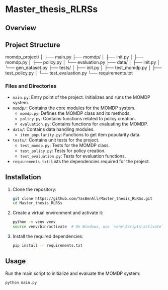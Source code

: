 # Master_thesis_RLRSs
 

## Overview



## Project Structure
momdp_project/
│
├── main.py
├── momdp/
│ ├── init.py
│ ├── momdp.py
│ ├── policy.py
│ └── evaluation.py
├── data/
│ ├── init.py
│ └── gen_dataset.py
├── tests/
│ ├── init.py
│ ├── test_momdp.py
│ ├── test_policy.py
│ └── test_evaluation.py
└── requirements.txt


### Files and Directories

- `main.py`: Entry point of the project. Initializes and runs the MOMDP system.
- `momdp/`: Contains the core modules for the MOMDP system.
  - `momdp.py`: Defines the MOMDP class and its methods.
  - `policy.py`: Contains functions related to policy creation.
  - `evaluation.py`: Contains functions for evaluating the MOMDP.
- `data/`: Contains data handling modules.
  - `item_popularity.py`: Functions to get item popularity data.
- `tests/`: Contains unit tests for the project.
  - `test_momdp.py`: Tests for the MOMDP class.
  - `test_policy.py`: Tests for policy creation.
  - `test_evaluation.py`: Tests for evaluation functions.
- `requirements.txt`: Lists the dependencies required for the project.

## Installation

1. Clone the repository:
    ```bash
    git clone https://github.com/YasBenAll/Master_thesis_RLRSs.git
    cd Master_thesis_RLRSs
    ```

2. Create a virtual environment and activate it:
    ```bash
    python -m venv venv
    source venv/bin/activate  # On Windows, use `venv\Scripts\activate`
    ```

3. Install the required dependencies:
    ```bash
    pip install -r requirements.txt
    ```

## Usage

Run the main script to initialize and evaluate the MOMDP system:

```bash
python main.py
